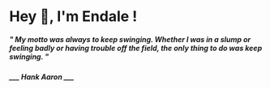 <h1 title="head"> Hey 👋, I'm Endale !</h1>

**<h5><i>" My motto was always to keep swinging. Whether I was in a slump or feeling badly or having trouble off the field, the only thing to do was keep swinging. "</i></h5>**

*<b>___ Hank Aaron ___</b>*
